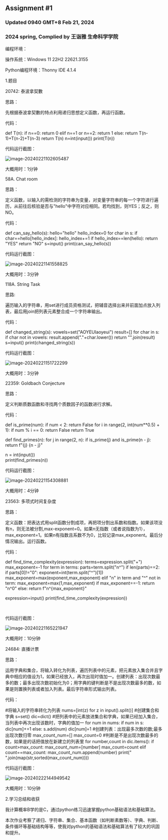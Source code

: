 ## Assignment #1

###  Updated 0940 GMT+8 Feb 21, 2024

### 2024 spring, Complied by 王诣雅 生命科学学院



编程环境：

操作系统：Windows 11 22H2 22621.3155

Python编程环境：Thonny IDE 4.1.4



1.题目

20742: 泰波拿契數

思路：

先根据泰波拿契數的特点利用递归思想定义函数，再运行函数。

代码：

def T(n):
    if n==0:
        return 0
    elif n==1 or n==2:
        return 1
    else:
        return T(n-1)+T(n-2)+T(n-3)
    return T(n)
n=int(input())
print(T(n))

代码运行截图：

![image-20240221102605487](C:\Users\30289\AppData\Roaming\Typora\typora-user-images\image-20240221102605487.png)

大概用时：1分钟



58A. Chat room

思路：

定义函数，以输入的需检测的字符串为变量，对变量字符串的每一个字符进行遍历，从前往后核验是否与"hello"中字符对应相同。若均找到，则YES；反之，则NO。

代码：

def can_say_hello(s):
    hello="hello"
    hello_index=0
    for char in s:
        if char==hello[hello_index]:
            hello_index+=1
            if hello_index==len(hello):
                return "YES"
    return "NO"
s=input()
print(can_say_hello(s))

代码运行截图：

![image-20240221141558825](C:\Users\30289\AppData\Roaming\Typora\typora-user-images\image-20240221141558825.png)

大概用时：3分钟



118A. String Task

思路:

遍历输入的字符串，用set进行成员资格测试，把辅音选择出来并前面加点放入列表，最后用join把列表元素整合成一个字符串输出。

代码：

def changed_string(s):
    vowels=set("AOYEUIaoyeui")
    result=[]
    for char in s:
        if char not in vowels:
            result.append("."+char.lower())
    return "".join(result)
s=input()
print(changed_string(s))

代码运行截图：

![image-20240221151722299](C:\Users\30289\AppData\Roaming\Typora\typora-user-images\image-20240221151722299.png)

大概用时：3分钟



22359: Goldbach Conjecture

思路：

定义判断质数函数和寻找两个质数因子的函数进行求解。

代码：

def is_prime(num):
    if num < 2:
        return False
    for i in range(2, int(num**0.5) + 1):
        if num % i == 0:
            return False
    return True

def find_primes(n):
    for j in range(2, n):
        if is_prime(j) and is_prime(n - j):
            return f"{j} {n - j}"  

n = int(input())  
print(find_primes(n))

代码运行截图：

![image-20240221154308881](C:\Users\30289\AppData\Roaming\Typora\typora-user-images\image-20240221154308881.png)

大概用时：4分钟



23563: 多项式时间复杂度

思路：

定义函数：把表达式用split函数分割成项，再把项分割出系数和指数。如果该项没有n，则无法被分割,max-exponent=0。如果n无指数（或者说指数为1），max_exponent=1。如果n有指数且系数不为0，比较记录max_exponent。最后分情况输出。运行函数。

代码：

def find_time_complexity(expression):
    terms=expression.split("+")
    max_exponent=-1
    for term in terms:
        parts=term.split("n^")
        if len(parts)==2:
            if parts[0]!="0":
                exponent=int(term.split("^")[1])
                max_exponent=max(exponent,max_exponent)
        elif "n" in term and "^" not in term:
            max_exponent=max(1,max_exponent)
    if max_exponent==-1:
        return "n^0"
    else:
        return f"n^{max_exponent}"
    
expression=input()
print(find_time_complexity(expression))

​        

代码运行截图：

![image-20240221165221947](C:\Users\30289\AppData\Roaming\Typora\typora-user-images\image-20240221165221947.png)

大概用时：10分钟



24684: 直播计票

思路：

运用字典和集合，将输入转化为列表，遍历列表中的元素，把元素放入集合并且字典中相应的值设为1，如果已经放入，再次出现时值加一。创建列表：出现次数最多的数；最多出现次数初始化为0；用字典的键判断是不是出现次数最多的数，如果是则置换列表或者加入列表。最后字符串形式输出列表。

代码：

#将输入的字符串转化为列表
nums=[int(z) for z in input().split()]
#创建集合和字典
s=set()
dic=dict()
#把列表中的元素放进集合和字典，如果已经加入集合，当列表中再次出现该数时，字典的值加一
for num in nums:
    if num in s:
        dic[num]+=1
    else:
        s.add(num)
        dic[num]=1
#创建列表：出现最多次数的数;最多出现次数归零
max_count_num=[]
max_count=0
#判断是不是出现次数最多的数，如果是的话把值放在新建立的列表里
for number,count in dic.items():
    if count>max_count:
        max_count_num=[number]
        max_count=count
    elif count==max_count:
        max_count_num.append(number)
print(" ".join(map(str,sorted(max_count_num))))        

代码运行截图：

![image-20240222144949542](C:\Users\30289\AppData\Roaming\Typora\typora-user-images\image-20240222144949542.png)

大概用时：10分钟



2.学习总结和收获

我计算概率B学的是C，通过python练习迅速掌握python基础语法和基础算法。

本次作业考察了递归、字符串、集合、基本函数（如判断素数等）、字典、判断、条件循环等基础结构等等，使我对python的基础语法和基础算法有了较大的巩固和提升。